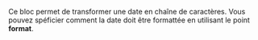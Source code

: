 Ce bloc permet de transformer une date en chaîne de caractères. Vous pouvez spéficier comment la date doit être formattée en utilisant le point **format**.